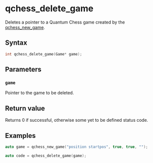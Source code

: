 # qchess_delete_game
Deletes a pointer to a Quantum Chess game created by the [qchess_new_game](./qchess_new_game.md).
## Syntax
```cpp
int qchess_delete_game(Game* game);
```
## Parameters
### ```game```
Pointer to the game to be deleted.

## Return value
Returns 0 if successful, otherwise some yet to be defined status code.

## Examples
 ```cpp
 auto game = qchess_new_game("position startpos", true, true, "");

 auto code = qchess_delete_game(game);
 ```
